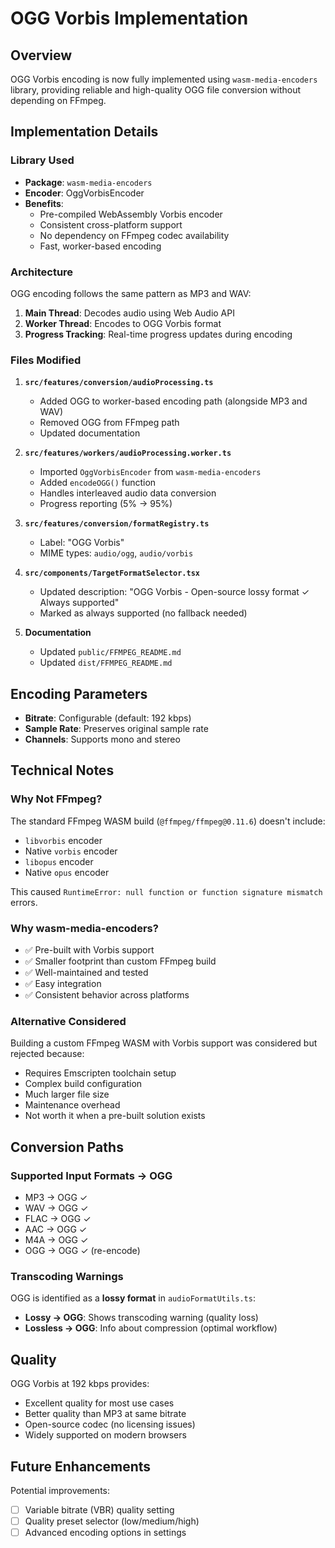 # OGG Vorbis Implementation

## Overview

OGG Vorbis encoding is now fully implemented using `wasm-media-encoders` library, providing reliable and high-quality OGG file conversion without depending on FFmpeg.

## Implementation Details

### Library Used

- **Package**: `wasm-media-encoders`
- **Encoder**: OggVorbisEncoder
- **Benefits**:
  - Pre-compiled WebAssembly Vorbis encoder
  - Consistent cross-platform support
  - No dependency on FFmpeg codec availability
  - Fast, worker-based encoding

### Architecture

OGG encoding follows the same pattern as MP3 and WAV:

1. **Main Thread**: Decodes audio using Web Audio API
2. **Worker Thread**: Encodes to OGG Vorbis format
3. **Progress Tracking**: Real-time progress updates during encoding

### Files Modified

1. **`src/features/conversion/audioProcessing.ts`**
   - Added OGG to worker-based encoding path (alongside MP3 and WAV)
   - Removed OGG from FFmpeg path
   - Updated documentation

2. **`src/features/workers/audioProcessing.worker.ts`**
   - Imported `OggVorbisEncoder` from `wasm-media-encoders`
   - Added `encodeOGG()` function
   - Handles interleaved audio data conversion
   - Progress reporting (5% → 95%)

3. **`src/features/conversion/formatRegistry.ts`**
   - Label: "OGG Vorbis"
   - MIME types: `audio/ogg`, `audio/vorbis`

4. **`src/components/TargetFormatSelector.tsx`**
   - Updated description: "OGG Vorbis - Open-source lossy format ✓ Always supported"
   - Marked as always supported (no fallback needed)

5. **Documentation**
   - Updated `public/FFMPEG_README.md`
   - Updated `dist/FFMPEG_README.md`

## Encoding Parameters

- **Bitrate**: Configurable (default: 192 kbps)
- **Sample Rate**: Preserves original sample rate
- **Channels**: Supports mono and stereo

## Technical Notes

### Why Not FFmpeg?

The standard FFmpeg WASM build (`@ffmpeg/ffmpeg@0.11.6`) doesn't include:

- `libvorbis` encoder
- Native `vorbis` encoder
- `libopus` encoder
- Native `opus` encoder

This caused `RuntimeError: null function or function signature mismatch` errors.

### Why wasm-media-encoders?

- ✅ Pre-built with Vorbis support
- ✅ Smaller footprint than custom FFmpeg build
- ✅ Well-maintained and tested
- ✅ Easy integration
- ✅ Consistent behavior across platforms

### Alternative Considered

Building a custom FFmpeg WASM with Vorbis support was considered but rejected because:

- Requires Emscripten toolchain setup
- Complex build configuration
- Much larger file size
- Maintenance overhead
- Not worth it when a pre-built solution exists

## Conversion Paths

### Supported Input Formats → OGG

- MP3 → OGG ✓
- WAV → OGG ✓
- FLAC → OGG ✓
- AAC → OGG ✓
- M4A → OGG ✓
- OGG → OGG ✓ (re-encode)

### Transcoding Warnings

OGG is identified as a **lossy format** in `audioFormatUtils.ts`:

- **Lossy → OGG**: Shows transcoding warning (quality loss)
- **Lossless → OGG**: Info about compression (optimal workflow)

## Quality

OGG Vorbis at 192 kbps provides:

- Excellent quality for most use cases
- Better quality than MP3 at same bitrate
- Open-source codec (no licensing issues)
- Widely supported on modern browsers

## Future Enhancements

Potential improvements:

- [ ] Variable bitrate (VBR) quality setting
- [ ] Quality preset selector (low/medium/high)
- [ ] Advanced encoding options in settings
